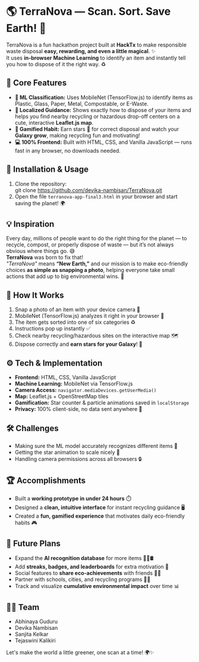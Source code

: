 # 🌎 TerraNova — Scan. Sort. Save Earth! 🌟

TerraNova is a fun hackathon project built at **HackTx** to make responsible waste disposal **easy, rewarding, and even a little magical**. ✨  
It uses **in-browser Machine Learning** to identify an item and instantly tell you how to dispose of it the right way. ♻️

## 🌟 Core Features
- **🧠 ML Classification:** Uses MobileNet (TensorFlow.js) to identify items as Plastic, Glass, Paper, Metal, Compostable, or E-Waste.  
- **📍 Localized Guidance:** Shows exactly how to dispose of your items and helps you find nearby recycling or hazardous drop-off centers on a cute, interactive **Leaflet.js map**.  
- **🌌 Gamified Habit:** Earn stars 🌟 for correct disposal and watch your **Galaxy grow**, making recycling fun and motivating!  
- **💻 100% Frontend:** Built with HTML, CSS, and Vanilla JavaScript — runs fast in any browser, no downloads needed.

## 🚀 Installation & Usage
1. Clone the repository:  
git clone https://github.com/devika-nambisan/TerraNova.git
2. Open the file `terranova-app-final3.html` in your browser and start saving the planet! 🌍  

## 💡 Inspiration
Every day, millions of people want to do the right thing for the planet — to recycle, compost, or properly dispose of waste — but it’s not always obvious where things go. 😅  
**TerraNova** was born to fix that!  
_"TerraNova"_ means **“New Earth,”** and our mission is to make eco-friendly choices **as simple as snapping a photo**, helping everyone take small actions that add up to big environmental wins. 🌱

## 🧩 How It Works
1. Snap a photo of an item with your device camera 📸  
2. MobileNet (TensorFlow.js) analyzes it right in your browser 🧠  
3. The item gets sorted into one of six categories ♻️  
4. Instructions pop up instantly ✅  
5. Check nearby recycling/hazardous sites on the interactive map 🗺️  
6. Dispose correctly and **earn stars for your Galaxy**! 🌟  

## ⚙️ Tech & Implementation
- **Frontend:** HTML, CSS, Vanilla JavaScript  
- **Machine Learning:** MobileNet via TensorFlow.js  
- **Camera Access:** `navigator.mediaDevices.getUserMedia()`  
- **Map:** Leaflet.js + OpenStreetMap tiles  
- **Gamification:** Star counter & particle animations saved in `localStorage`  
- **Privacy:** 100% client-side, no data sent anywhere 👀  

## 🛠 Challenges
- Making sure the ML model accurately recognizes different items 🧐  
- Getting the star animation to scale nicely 🌌  
- Handling camera permissions across all browsers 🔒  

## 🏆 Accomplishments
- Built a **working prototype in under 24 hours** ⏱️  
- Designed a **clean, intuitive interface** for instant recycling guidance 🖥️  
- Created a **fun, gamified experience** that motivates daily eco-friendly habits 🎮  

## 🌈 Future Plans
- Expand the **AI recognition database** for more items 🥤🍌🛢️  
- Add **streaks, badges, and leaderboards** for extra motivation 🏅  
- Social features to **share eco-achievements** with friends 👯‍♀️  
- Partner with schools, cities, and recycling programs 🏫🌆  
- Track and visualize **cumulative environmental impact** over time 📊  

## 👩‍💻 Team
- Abhinaya Guduru  
- Devika Nambisan  
- Sanjita Kelkar  
- Tejaswini Kalikiri  

Let's make the world a little greener, one scan at a time! 🌍✨
